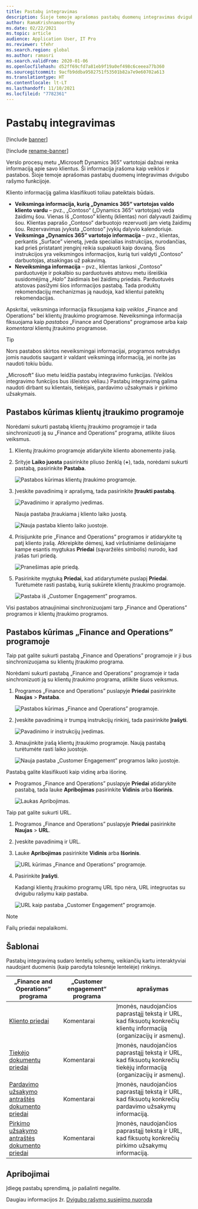 ```yaml
---
title: Pastabų integravimas
description: Šioje temoje aprašomas pastabų duomenų integravimas dvigubo rašymo funkcijoje.
author: RamaKrishnamoorthy
ms.date: 02/22/2021
ms.topic: article
audience: Application User, IT Pro
ms.reviewer: tfehr
ms.search.region: global
ms.author: ramasri
ms.search.validFrom: 2020-01-06
ms.openlocfilehash: d52ff69cfd7a81eb9f19a0ef498c6ceeea77b360
ms.sourcegitcommit: 9acfb9ddba9582751f53501b82a7e9e60702a613
ms.translationtype: HT
ms.contentlocale: lt-LT
ms.lasthandoff: 11/10/2021
ms.locfileid: "7782361"
---
```

# <a name="note-integration"></a>Pastabų integravimas

[!include [banner](../../includes/banner.md)]

[!include [rename-banner](~/includes/cc-data-platform-banner.md)]

Verslo procesų metu „Microsoft Dynamics 365” vartotojai dažnai renka informaciją apie savo klientus. Ši informacija įrašoma kaip veiklos ir pastabos. Šioje temoje aprašomas pastabų duomenų integravimas dvigubo rašymo funkcijoje.

Kliento informaciją galima klasifikuoti toliau pateiktais būdais.

+ **Veiksminga informacija, kurią „Dynamics 365“ vartotojas valdo kliento vardu** – pvz., „Contoso“ („Dynamics 365“ vartotojas) veda žaidimų šou. Vienas Iš „Contoso” klientų (klientas) nori dalyvauti žaidimų šou. Klientas paprašo „Contoso” darbuotojo rezervuoti jam vietą žaidimų šou. Rezervavimas įvyksta „Contoso” įvykių dalyvio kalendoriuje.
+ **Veiksminga „Dynamics 365” vartotojo informacija** – pvz., klientas, perkantis „Surface” vienetą, įveda specialias instrukcijas, nurodančias, kad prieš pristatant įrenginį reikia supakuoti kaip dovaną. Šios instrukcijos yra veiksmingos informacijos, kurią turi valdyti „Contoso” darbuotojas, atsakingas už pakavimą.
+ **Neveiksminga informacija** – pvz., klientas lankosi „Contoso” parduotuvėje ir pokalbio su parduotuvės atstovu metu išreiškia susidomėjimą *„Halo”* žaidimais bei žaidimų priedais. Parduotuvės atstovas pasižymi šios informacijos pastabą. Tada produktų rekomendacijų mechanizmas ją naudoja, kad klientui pateiktų rekomendacijas.

Apskritai, veiksminga informacija fiksuojama kaip *veiklos* „Finance and Operations” bei klientų įtraukimo programose. Neveiksminga informacija fiksuojama kaip *pastabos* „Finance and Operations” programose arba kaip *komentarai* klientų įtraukimo programose.

> [!TIP]
> Nors pastabos skirtos neveiksmingai informacijai, programos netrukdys jomis naudotis saugant ir valdant veiksmingą informaciją, jei norite jas naudoti tokiu būdu.

„Microsoft” šiuo metu leidžia pastabų integravimo funkcijas. (Veiklos integravimo funkcijos bus išleistos vėliau.) Pastabų integravimą galima naudoti dirbant su klientais, tiekėjais, pardavimo užsakymais ir pirkimo užsakymais.

## <a name="create-a-note-in-a-customer-engagement-app"></a>Pastabos kūrimas klientų įtraukimo programoje

Norėdami sukurti pastabą klientų įtraukimo programoje ir tada sinchronizuoti ją su „Finance and Operations” programa, atlikite šiuos veiksmus.

1. Klientų įtraukimo programoje atidarykite kliento abonemento įrašą.
2. Srityje **Laiko juosta** pasirinkite pliuso ženklą (**+**), tada, norėdami sukurti pastabą, pasirinkite **Pastaba**.

    ![Pastabos kūrimas klientų įtraukimo programoje.](media/notes-ce-1.png)

3. Įveskite pavadinimą ir aprašymą, tada pasirinkite **Įtraukti pastabą**.

    ![Pavadinimo ir aprašymo įvedimas.](media/notes-ce-2.png)

    Nauja pastaba įtraukiama į kliento laiko juostą.

    ![Nauja pastaba kliento laiko juostoje.](media/notes-ce-3.png)

4. Prisijunkite prie „Finance and Operations” programos ir atidarykite tą patį kliento įrašą. Atkreipkite dėmesį, kad viršutiniame dešiniajame kampe esantis mygtukas **Priedai** (sąvaržėlės simbolis) nurodo, kad įrašas turi priedą.

    ![Pranešimas apie priedą.](media/notes-ce-4.png)

5. Pasirinkite mygtuką **Priedai**, kad atidarytumėte puslapį **Priedai**. Turėtumėte rasti pastabą, kurią sukūrėte klientų įtraukimo programoje.

    ![Pastaba iš „Customer Engagement” programos.](media/notes-ce-5.png)

Visi pastabos atnaujinimai sinchronizuojami tarp „Finance and Operations” programos ir klientų įtraukimo programos.

## <a name="create-a-note-in-a-finance-and-operations-app"></a>Pastabos kūrimas „Finance and Operations” programoje

Taip pat galite sukurti pastabą „Finance and Operations” programoje ir ji bus sinchronizuojama su klientų įtraukimo programa.

Norėdami sukurti pastabą „Finance and Operations” programoje ir tada sinchronizuoti ją su klientų įtraukimo programa, atlikite šiuos veiksmus.

1. Programos „Finance and Operations” puslapyje **Priedai** pasirinkite **Naujas** \> **Pastaba**.

    ![Pastabos kūrimas „Finance and Operations” programoje.](media/notes-fo-1.png)

2. Įveskite pavadinimą ir trumpą instrukcijų rinkinį, tada pasirinkite **Įrašyti**.

    ![Pavadinimo ir instrukcijų įvedimas.](media/notes-fo-2.png)

3. Atnaujinkite įrašą klientų įtraukimo programoje. Naują pastabą turėtumėte rasti laiko juostoje.

    ![Nauja pastaba „Customer Engagement” programos laiko juostoje.](media/notes-fo-3.png)

Pastabą galite klasifikuoti kaip vidinę arba išorinę.

- Programos „Finance and Operations” puslapyje **Priedai** atidarykite pastabą, tada lauke **Apribojimas** pasirinkite **Vidinis** arba **Išorinis**.

    ![Laukas Apribojimas.](media/notes-fo-4.png)

Taip pat galite sukurti URL.

1. Programos „Finance and Operations” puslapyje **Priedai** pasirinkite **Naujas** \> **URL**.
2. Įveskite pavadinimą ir URL.
3. Lauke **Apribojimas** pasirinkite **Vidinis** arba **Išorinis**.

    ![URL kūrimas „Finance and Operations” programoje.](media/notes-fo-5.png)

4. Pasirinkite **Įrašyti**.

    Kadangi klientų įtraukimo programų URL tipo nėra, URL integruotas su dvigubu rašymu kaip pastaba.

    ![URL kaip pastaba „Customer Engagement” programoje.](media/notes-ce-6.png)

> [!NOTE]
> Failų priedai nepalaikomi.

## <a name="templates"></a>Šablonai

Pastabų integravimą sudaro lentelių schemų, veikiančių kartu interaktyviai naudojant duomenis (kaip parodyta tolesnėje lentelėje) rinkinys.

| „Finance and Operations“ programa | „Customer engagement“ programa | aprašymas |
|----------------------------|-------------------------|-------------|
| [Kliento priedai](mapping-reference.md#230) | Komentarai | Įmonės, naudojančios paprastąjį tekstą ir URL, kad fiksuotų konkrečių klientų informaciją (organizacijų ir asmenų). |
| [Tiekėjo dokumentų priedai](mapping-reference.md#231) | Komentarai | Įmonės, naudojančios paprastąjį tekstą ir URL, kad fiksuotų konkrečių tiekėjų informaciją (organizacijų ir asmenų). |
| [Pardavimo užsakymo antraštės dokumento priedai](mapping-reference.md#229) | Komentarai | Įmonės, naudojančios paprastąjį tekstą ir URL, kad fiksuotų konkrečių pardavimo užsakymų informaciją. |
| [Pirkimo užsakymo antraštės dokumento priedai](mapping-reference.md#232) | Komentarai | Įmonės, naudojančios paprastąjį tekstą ir URL, kad fiksuotų konkrečių pirkimo užsakymų informaciją. |

## <a name="limitations"></a>Apribojimai

Įdiegę pastabų sprendimą, jo pašalinti negalite. 

Daugiau informacijos žr. [Dvigubo rašymo susiejimo nuoroda](mapping-reference.md)
